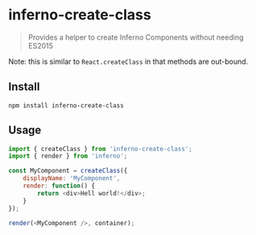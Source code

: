 # inferno-create-class
> Provides a helper to create Inferno Components without needing ES2015

Note: this is similar to `React.createClass` in that methods are out-bound.

## Install

```
npm install inferno-create-class
```

## Usage

```js
import { createClass } from 'inferno-create-class';
import { render } from 'inferno';

const MyComponent = createClass({
	displayName: 'MyComponent',
	render: function() {
		return <div>Hell world!</div>;
	}
});

render(<MyComponent />, container);
```



